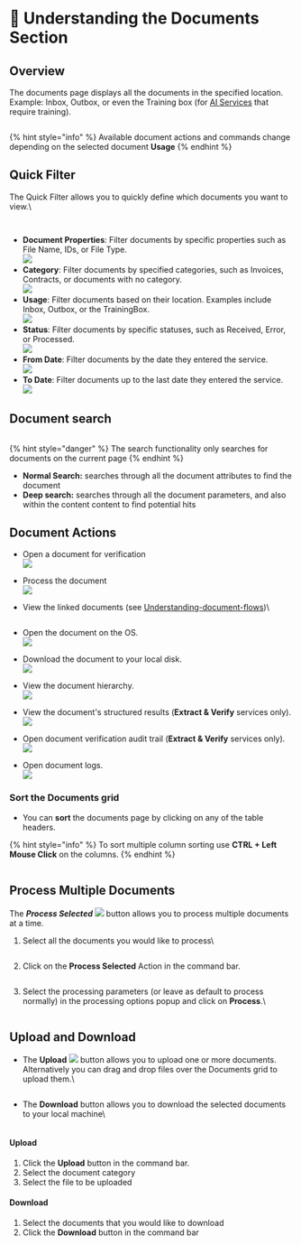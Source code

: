 # 🧠 Understanding the Documents Section

## Overview

The documents page displays all the documents in the specified location. Example: Inbox, Outbox, or even the Training box (for [AI Services](../services/) that require training).

<figure><img src="../.gitbook/assets/image (70).png" alt=""><figcaption></figcaption></figure>

{% hint style="info" %}
Available document actions and commands change depending on the selected document **Usage**
{% endhint %}

## Quick Filter

The Quick Filter allows you to quickly define which documents you want to view.\


<div align="left"><figure><img src="../.gitbook/assets/image (11) (1) (1).png" alt=""><figcaption></figcaption></figure></div>

<figure><img src="../.gitbook/assets/image (12) (1) (1).png" alt=""><figcaption></figcaption></figure>

* **Document Properties**: Filter documents by specific properties such as File Name, IDs, or File Type.\
  ![](<../.gitbook/assets/image (13) (1) (1).png>)
* **Category**: Filter documents by specified categories, such as Invoices, Contracts, or documents with no category.\
  ![](<../.gitbook/assets/image (14) (1) (1).png>)
* **Usage**: Filter documents based on their location. Examples include Inbox, Outbox, or the TrainingBox.\
  ![](<../.gitbook/assets/image (15) (1) (1).png>)
* **Status**: Filter documents by specific statuses, such as Received, Error, or Processed.\
  ![](<../.gitbook/assets/image (16) (1) (1).png>)
* **From Date**: Filter documents by the date they entered the service.\
  ![](<../.gitbook/assets/image (17) (1) (1).png>)
* **To Date**: Filter documents up to the last date they entered the service.\
  ![](<../.gitbook/assets/image (18) (1) (1).png>)

## Document search

<div align="left"><figure><img src="../.gitbook/assets/image (19) (1) (1).png" alt=""><figcaption></figcaption></figure></div>

{% hint style="danger" %}
The search functionality only searches for documents on the current page
{% endhint %}

* **Normal Search:** searches through all the document attributes to find the document
* **Deep search:** searches through all the document parameters, and also within the content content to find potential hits

## Document Actions

* Open a document for verification\
  ![](<../.gitbook/assets/image (21) (1) (1).png>)
* Process the document\
  ![](<../.gitbook/assets/image (20) (1) (1).png>)
*   View the linked documents (see [Understanding-document-flows](understanding-document-flows.md))\


    <figure><img src="../.gitbook/assets/image (22) (1).png" alt=""><figcaption></figcaption></figure>
* Open the document on the OS.\
  ![](<../.gitbook/assets/image (23) (1).png>)
* Download the document to your local disk.\
  ![](<../.gitbook/assets/image (24) (1).png>)
* View the document hierarchy.\
  ![](<../.gitbook/assets/image (54) (1).png>)
* View the document's structured results (**Extract & Verify** services only).\
  ![](<../.gitbook/assets/image (55) (1).png>)
* Open document verification audit trail (**Extract & Verify** services only).\
  ![](<../.gitbook/assets/image (56) (1).png>)
* Open document logs.\
  ![](<../.gitbook/assets/image (25) (1).png>)

### Sort the Documents grid

* You can **sort** the documents page by clicking on any of the table headers.

{% hint style="info" %}
To sort multiple column sorting use **CTRL + Left Mouse Click** on the columns.
{% endhint %}

<figure><img src="../.gitbook/assets/image (58) (1).png" alt=""><figcaption></figcaption></figure>

## Process Multiple Documents

The _**Process Selected**&#x20;_&#x20;![](<../.gitbook/assets/image (59) (1).png>)  button  allows you to process multiple documents at a time.

1.  Select all the documents you would like to process\


    <figure><img src="../.gitbook/assets/image (61) (1).png" alt=""><figcaption></figcaption></figure>
2.  Click on the **Process Selected** Action in the command bar.

    <figure><img src="../.gitbook/assets/image (63) (1).png" alt=""><figcaption></figcaption></figure>
3.  Select the processing parameters (or leave as default to process normally) in the processing options popup and click on **Process**.\


    <div align="left"><figure><img src="../.gitbook/assets/image (64) (1).png" alt=""><figcaption></figcaption></figure></div>

## Upload and Download

*   The **Upload** ![](<../.gitbook/assets/image (65) (1).png>) button allows you to upload one or more documents. Alternatively you can drag and drop files over the Documents grid to upload them.\


    <figure><img src="../.gitbook/assets/image (66) (1).png" alt=""><figcaption></figcaption></figure>
*   The **Download** button allows you to download the selected documents to your local machine\


    <figure><img src="../.gitbook/assets/image (67) (1).png" alt=""><figcaption></figcaption></figure>

#### Upload

1. Click the **Upload** button in the command bar.
2. Select the document category
3. Select the file to be uploaded

#### Download

1. Select the documents that you would like to download
2. Click the **Download** button in the command bar

